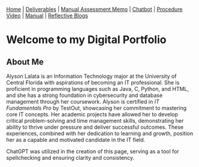 [Home](index.md) | [Deliverables](deliverables.md) | [Manual Assessment Memo](manual_assessment_memo.md) | [Chatbot](chatbot.md) | [Procedure Video](procedure_video.md) | [Manual](manual.md) | [Reflective Blogs](reflective_blogs.md)

# Welcome to my Digital Portfolio 

## About Me 
Alyson Lalata is an Information Technology major at the University of Central Florida with aspirations of becoming an IT professional. She is proficient in programming languages such as Java, C, Python, and HTML, and she has a strong foundation in cybersecurity and database management through her coursework. Alyson is certified in *IT Fundamentals Pro* by TestOut, showcasing her commitment to mastering core IT concepts. Her academic projects have allowed her to develop critical problem-solving and time management skills, demonstrating her ability to thrive under pressure and deliver successful outcomes. These experiences, combined with her dedication to learning and growth, position her as a capable and motivated candidate in the IT field.

ChatGPT was utilized in the creation of this page, serving as a tool for spellchecking and ensuring clarity and consistency.
